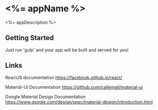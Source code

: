 # <%= appName %>
<%= appDescription %>

## Getting Started
Just run 'gulp' and your app will be built and served for you!

## Links

ReactJS documentation
https://facebook.github.io/react/

Material-UI Documentation
https://github.com/callemall/material-ui

Google Material Design Documentation
https://www.google.com/design/spec/material-design/introduction.html
